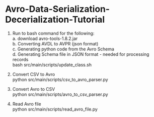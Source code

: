 # Avro-Data-Serialization-Decerialization-Tutorial

1. Run to bash command for the following: <br>
	a. download avro-tools-1.8.2.jar <br>
	b. Converting AVDL to AVPR (json format) <br>
	c. Generating python code from the Avro Schema <br>
	d. Generating Schema file in JSON format - needed for processing records <br>
bash src/main/scripts/update_class.sh

2. Convert CSV to Avro <br>
python src/main/scripts/csv_to_avro_parser.py

3. Convert Avro to CSV <br>
python src/main/scripts/avro_to_csv_parser.py

4. Read Avro file <br>
python src/main/scripts/read_avro_file.py

